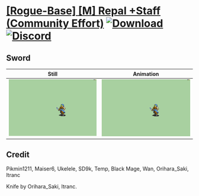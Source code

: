 # [\[Rogue-Base\] \[M\] Repal +Staff \(Community Effort\)](./) [![Download](https://img.shields.io/badge/Download--red?style=social&logo=github)](https://minhaskamal.github.io/DownGit/#/home?url=https://github.com/Klokinator/FE-Repo/tree/main/Battle%20Animations%2FInfantry%20-%20(Swd)%20Thieves%2C%20Rogues%2C%20Assassins%2F%5BRogue-Base%5D%20%5BM%5D%20Repal%20%2BStaff%20(Community%20Effort)%2F1.%20Sword%20(Knife)) [![Discord](https://img.shields.io/badge/Discord--blue?style=social&logo=discord)](https://discord.gg/C7VNGnyTPA)

## Sword

| Still | Animation |
| :---: | :-------: |
| ![Sword still](./Sword_000.png) | ![Sword](./Sword.gif) |

## Credit

Pikmin1211, Maiser6, Ukelele, SD9k, Temp, Black Mage, Wan, Orihara_Saki, ltranc

Knife by Orihara_Saki, ltranc.
